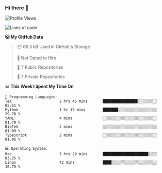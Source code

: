 ### Hi there 👋

<!--
**huayuan4396/huayuan4396** is a ✨ _special_ ✨ repository because its `README.md` (this file) appears on your GitHub profile.

Here are some ideas to get you started:

- 🔭 I’m currently working on ...
- 🌱 I’m currently learning ...
- 👯 I’m looking to collaborate on ...
- 🤔 I’m looking for help with ...
- 💬 Ask me about ...
- 📫 How to reach me: ...
- 😄 Pronouns: ...
- ⚡ Fun fact: ...
-->

<!--START_SECTION:waka-->
![Profile Views](http://img.shields.io/badge/Profile%20Views-2-blue)

![Lines of code](https://img.shields.io/badge/From%20Hello%20World%20I%27ve%20Written-5.6%20thousand%20lines%20of%20code-blue)

**🐱 My GitHub Data** 

> 📦 69.3 kB Used in GitHub's Storage 
 > 
> 🚫 Not Opted to Hire
 > 
> 📜 7 Public Repositories 
 > 
> 🔑 7 Private Repositories 
 > 
📊 **This Week I Spent My Time On** 

```text
💬 Programming Languages: 
TeX                      2 hrs 45 mins       ████████████████░░░░░░░░░   65.51 % 
Python                   1 hr 15 mins        ███████░░░░░░░░░░░░░░░░░░   29.78 % 
YAML                     4 mins              ░░░░░░░░░░░░░░░░░░░░░░░░░   01.79 % 
BibTeX                   2 mins              ░░░░░░░░░░░░░░░░░░░░░░░░░   01.09 % 
TypeScript               2 mins              ░░░░░░░░░░░░░░░░░░░░░░░░░   01.05 % 

💻 Operating System: 
Mac                      3 hrs 29 mins       █████████████████████░░░░   83.25 % 
Linux                    42 mins             ████░░░░░░░░░░░░░░░░░░░░░   16.75 % 
```


<!--END_SECTION:waka-->
